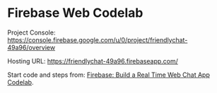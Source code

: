 # Firebase Web Codelab

Project Console: https://console.firebase.google.com/u/0/project/friendlychat-49a96/overview

Hosting URL: https://friendlychat-49a96.firebaseapp.com/

Start code and steps from: [Firebase: Build a Real Time Web Chat App Codelab](https://codelabs.developers.google.com/codelabs/firebase-web/).
